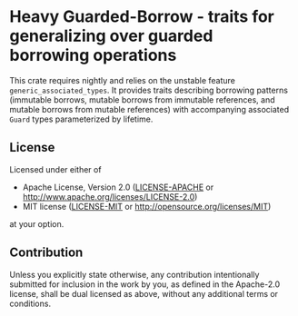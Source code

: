 # Heavy Guarded-Borrow - traits for generalizing over guarded borrowing operations

This crate requires nightly and relies on the unstable feature `generic_associated_types`. It
provides traits describing borrowing patterns (immutable borrows, mutable borrows from immutable
references, and mutable borrows from mutable references) with accompanying associated `Guard` types
parameterized by lifetime.

## License

Licensed under either of

 * Apache License, Version 2.0
   ([LICENSE-APACHE](LICENSE-APACHE) or http://www.apache.org/licenses/LICENSE-2.0)
 * MIT license
   ([LICENSE-MIT](LICENSE-MIT) or http://opensource.org/licenses/MIT)

at your option.

## Contribution

Unless you explicitly state otherwise, any contribution intentionally submitted
for inclusion in the work by you, as defined in the Apache-2.0 license, shall be
dual licensed as above, without any additional terms or conditions.